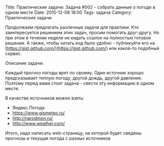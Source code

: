 Title: Практические задачи: Задача #002 - собрать данные о погоде в одном месте
Date: 2015-12-08 18:00
Tags: задача
Category: Практические задачи

Продолжаем предлагать различные задачи для практики.
Кто заинтересуется решением этих задач, просим помогать друг-другу. Но при этом в течении недели не кидать ссылок на полностью готовое решение.
А также, чтобы читать код было удобно - публикуйте его на [https://gist.github.com/](https://gist.github.com/) или какой-то подобный сервис.

Описание задачи:

Каждый прогноз погоды врет по своему. Один источник хорошо предсказывает теплую погоду, другой дождь, другой давление.
Поэтому перед вами стоит задача - свести эту информацию в одном месте.

В качестве источников можно взять:

- Яндекс.Погода
- https://www.gismeteo.ru/
- http://narodmon.ru/
- http://www.weather.com/

Итого, надо написать web-страницу, на которой будет сведены прогнозы и текущая погода с разных источников
